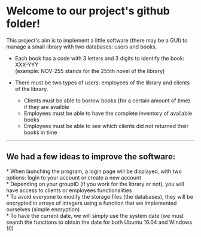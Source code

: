 <h1>Welcome to our project's github folder!</h1>
This project's aim is to implement a little software (there may be a GUI) to manage a small library with two databases: users and books.

* Each book has a code with 3 letters and 3 digits to identify the book: XXX-YYY<br />(example: NOV-255 stands for the 255th novel of the library)

* There must be two types of users: employees of the library and clients of the library.
  * Clients must be able to borrow books (for a certain amount of time) if they are availble
  * Employees must be able to have the complete inventory of available books
  * Employees must be able to see which clients did not returned their books in time
--------------
<h2>We had a few ideas to improve the software:</h2>
* When launching the program, a login page will be displayed, with two options: login to your account or create a new account<br />
* Depending on your groupID (if you work for the library or not), you will have access to clients or employees functionalities<br />
* To avoid everyone to modify the storage files (the databases), they will be encrypted in arrays of integers using a function that we implemented ourselves (simple encryption)<br />
* To have the current date, we will simply use the system date (we must search the functions to obtain the date for both Ubuntu 16.04 and Windows 10)<br />
